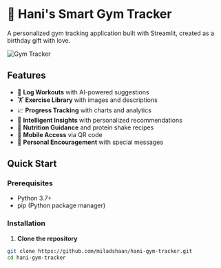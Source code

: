 # 💪 Hani's Smart Gym Tracker

A personalized gym tracking application built with Streamlit, created as a birthday gift with love.

![Gym Tracker](https://img.icons8.com/color/96/000000/dumbbell.png)

## Features

- 📝 **Log Workouts** with AI-powered suggestions
- 🏋️ **Exercise Library** with images and descriptions
- 📈 **Progress Tracking** with charts and analytics
- 🧠 **Intelligent Insights** with personalized recommendations
- 🥤 **Nutrition Guidance** and protein shake recipes
- 📱 **Mobile Access** via QR code
- 💝 **Personal Encouragement** with special messages

## Quick Start

### Prerequisites
- Python 3.7+
- pip (Python package manager)

### Installation

1. **Clone the repository**
```bash
git clone https://github.com/miladshaan/hani-gym-tracker.git
cd hani-gym-tracker